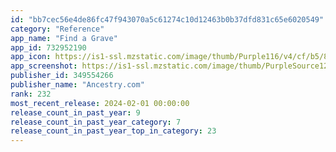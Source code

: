 ```yaml
---
id: "bb7cec56e4de86fc47f943070a5c61274c10d12463b0b37dfd831c65e6020549"
category: "Reference"
app_name: "Find a Grave"
app_id: 732952190
app_icon: https://is1-ssl.mzstatic.com/image/thumb/Purple116/v4/cf/b5/8a/cfb58a92-0d86-104b-1772-72cdc59dbe9d/AppIcon-0-0-1x_U007emarketing-0-7-0-85-220.png/1024x1024bb.png
app_screenshot: https://is1-ssl.mzstatic.com/image/thumb/PurpleSource126/v4/bc/ab/85/bcab8599-254a-6fbf-fd8b-5e66e3077c7b/2914f100-f539-488d-b8e8-74a21848ce23_Simulator_Screen_Shot_-_iPhone_13_Pro_Max_-_2021-12-08_at_08.39.36.png/1284x2778bb.png
publisher_id: 349554266
publisher_name: "Ancestry.com"
rank: 232
most_recent_release: 2024-02-01 00:00:00
release_count_in_past_year: 9
release_count_in_past_year_category: 7
release_count_in_past_year_top_in_category: 23
---
```

